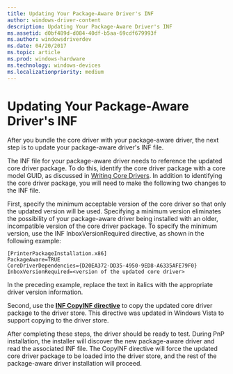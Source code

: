 ```yaml
---
title: Updating Your Package-Aware Driver's INF
author: windows-driver-content
description: Updating Your Package-Aware Driver's INF
ms.assetid: d0bf489d-d084-40df-b5aa-69cdf679993f
ms.author: windowsdriverdev
ms.date: 04/20/2017
ms.topic: article
ms.prod: windows-hardware
ms.technology: windows-devices
ms.localizationpriority: medium
---
```


# Updating Your Package-Aware Driver's INF


After you bundle the core driver with your package-aware driver, the next step is to update your package-aware driver's INF file.

The INF file for your package-aware driver needs to reference the updated core driver package. To do this, identify the core driver package with a core model GUID, as discussed in [Writing Core Drivers](writing-core-drivers.md). In addition to identifying the core driver package, you will need to make the following two changes to the INF file.

First, specify the minimum acceptable version of the core driver so that only the updated version will be used. Specifying a minimum version eliminates the possibility of your package-aware driver being installed with an older, incompatible version of the core driver package. To specify the minimum version, use the INF InboxVersionRequired directive, as shown in the following example:

```
[PrinterPackageInstallation.x86]
PackageAware=TRUE
CoreDriverDependencies={D20EA372-DD35-4950-9ED8-A6335AFE79F0}
InboxVersionRequired=<version of the updated core driver>
```

In the preceding example, replace the text in italics with the appropriate driver version information.

Second, use the [**INF CopyINF directive**](https://msdn.microsoft.com/library/windows/hardware/ff547317) to copy the updated core driver package to the driver store. This directive was updated in Windows Vista to support copying to the driver store.

After completing these steps, the driver should be ready to test. During PnP installation, the installer will discover the new package-aware driver and read the associated INF file. The CopyINF directive will force the updated core driver package to be loaded into the driver store, and the rest of the package-aware driver installation will proceed.

 

 




